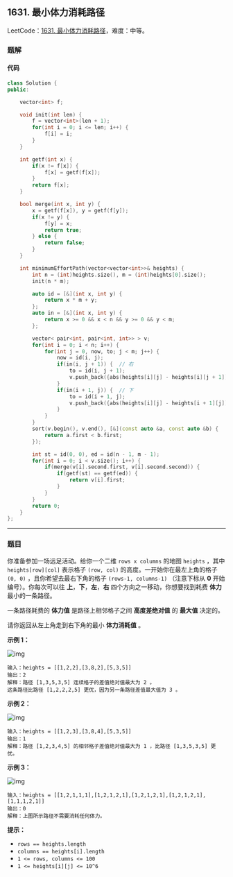 ## 1631. 最小体力消耗路径

LeetCode：[1631. 最小体力消耗路径](https://leetcode.cn/problems/path-with-minimum-effort/)，难度：中等。

### 题解

#### 代码

```c++
class Solution {
public:

    vector<int> f;

    void init(int len) {
        f = vector<int>(len + 1);
        for(int i = 0; i <= len; i++) {
            f[i] = i;
        }
    }

    int getf(int x) {
        if(x != f[x]) {
            f[x] = getf(f[x]);
        }
        return f[x];
    }

    bool merge(int x, int y) {
        x = getf(f[x]), y = getf(f[y]);
        if(x != y) {
            f[y] = x;
            return true;
        } else {
            return false;
        }
    }

    int minimumEffortPath(vector<vector<int>>& heights) {
        int n = (int)heights.size(), m = (int)heights[0].size();
        init(n * m);

        auto id = [&](int x, int y) {
            return x * m + y;
        };
        auto in = [&](int x, int y) {
            return x >= 0 && x < n && y >= 0 && y < m;
        };

        vector< pair<int, pair<int, int>> > v;
        for(int i = 0; i < n; i++) {
            for(int j = 0, now, to; j < m; j++) {
                now = id(i, j);
                if(in(i, j + 1)) {  // 右
                    to = id(i, j + 1);
                    v.push_back({abs(heights[i][j] - heights[i][j + 1]), {now, to}});
                }
                if(in(i + 1, j)) {  // 下
                    to = id(i + 1, j);
                    v.push_back({abs(heights[i][j] - heights[i + 1][j]), {now, to}});
                }
            }
        }
        sort(v.begin(), v.end(), [&](const auto &a, const auto &b) {
            return a.first < b.first;
        });

        int st = id(0, 0), ed = id(n - 1, m - 1);
        for(int i = 0; i < v.size(); i++) {
            if(merge(v[i].second.first, v[i].second.second)) {
                if(getf(st) == getf(ed)) {
                    return v[i].first;
                }
            }
        }
        return 0;
    }
};
```



---



### 题目

你准备参加一场远足活动。给你一个二维 `rows x columns` 的地图 `heights` ，其中 `heights[row][col]` 表示格子 `(row, col)` 的高度。一开始你在最左上角的格子 `(0, 0)` ，且你希望去最右下角的格子 `(rows-1, columns-1)` （注意下标从 **0** 开始编号）。你每次可以往 **上**，**下**，**左**，**右** 四个方向之一移动，你想要找到耗费 **体力** 最小的一条路径。

一条路径耗费的 **体力值** 是路径上相邻格子之间 **高度差绝对值** 的 **最大值** 决定的。

请你返回从左上角走到右下角的最小 **体力消耗值** 。

 

**示例 1：**

![img](https://gitee.com/xwl66/leetcode/raw/master/image/1631-ex1.png)

```
输入：heights = [[1,2,2],[3,8,2],[5,3,5]]
输出：2
解释：路径 [1,3,5,3,5] 连续格子的差值绝对值最大为 2 。
这条路径比路径 [1,2,2,2,5] 更优，因为另一条路径差值最大值为 3 。
```

**示例 2：**

![img](https://gitee.com/xwl66/leetcode/raw/master/image/1631-ex2.png)

```
输入：heights = [[1,2,3],[3,8,4],[5,3,5]]
输出：1
解释：路径 [1,2,3,4,5] 的相邻格子差值绝对值最大为 1 ，比路径 [1,3,5,3,5] 更优。
```

**示例 3：**

![img](https://gitee.com/xwl66/leetcode/raw/master/image/1631-ex3.png)

```
输入：heights = [[1,2,1,1,1],[1,2,1,2,1],[1,2,1,2,1],[1,2,1,2,1],[1,1,1,2,1]]
输出：0
解释：上图所示路径不需要消耗任何体力。
```

 

**提示：**

- `rows == heights.length`
- `columns == heights[i].length`
- `1 <= rows, columns <= 100`
- `1 <= heights[i][j] <= 10^6`



